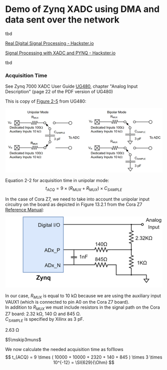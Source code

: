 # Demo of Zynq XADC using DMA and data sent over the network
tbd

[Real Digital Signal Processing - Hackster.io](https://www.hackster.io/adam-taylor/real-digital-signal-processing-0bea44)

[Signal Processing with XADC and PYNQ - Hackster.io](https://www.hackster.io/adam-taylor/signal-processing-with-xadc-and-pynq-3c716c)

tbd

### Acquisition Time

See Zynq 7000 XADC User Guide [UG480](https://docs.amd.com/r/en-US/ug480_7Series_XADC), chapter "Analog Input Description" (page 22 of the PDF version of UG480)

This is copy of [Figure 2-5](https://docs.amd.com/r/qOeib0vlzXa1isUAfuFzOQ/Jknshmzrw3DvMZgWJO73KQ?section=XREF_26771_X_Ref_Target) from UG480:

<img src="pictures\UG480_fig_2-5.png" title=""  width="650">

Equation 2-2 for acquisition time in unipolar mode:
$$t_{ACQ} = 9 \times ( R_{MUX} + R_{MUX} ) \times C_{SAMPLE}$$

In the case of Cora Z7, we need to take into account the unipolar input circuitry on the board as depicted in Figure 13.2.1 from the Cora Z7 [Reference Manual](https://digilent.com/reference/programmable-logic/cora-z7/reference-manual#shield_analog_io):

<img src="pictures\cora-analog-single-ended.png" title=""  width="550">

In our case, $R_{MUX}$ is equal to 10 kΩ because we are using the auxiliary input VAUX1 (which is connected to pin A0 on the Cora Z7 board).  
In addition to $R_{MUX}$ we must include resistors in the signal path on the Cora Z7 board: 2.32 kΩ, 140 Ω and 845 Ω.  
$C_{SAMPLE}$ is specified by Xilinx as 3 pF.

$\SI{2.63}{\ohm}$

$5\mskip3muns$

We now calculate the needed acquisition time as fol1lows
$$
t_{ACQ} = 9 \times ( 10000 + 10000 + 2320 + 140 + 845 ) \times 3 \times 10^{-12} = \SI{629}{\Ohm}
$$